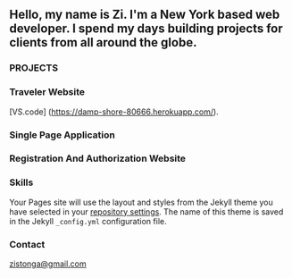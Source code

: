 ## Hello, my name is Zi. I'm a New York based web developer. I spend my days building projects for clients from all around the globe. 


### PROJECTS



### Traveler Website
[VS.code] (https://damp-shore-80666.herokuapp.com/).

### Single Page Application

### Registration And Authorization Website



### Skills

Your Pages site will use the layout and styles from the Jekyll theme you have selected in your [repository settings](https://github.com/Zi-Stonga/cs465-fullstack/settings). The name of this theme is saved in the Jekyll `_config.yml` configuration file.

### Contact

zistonga@gmail.com
